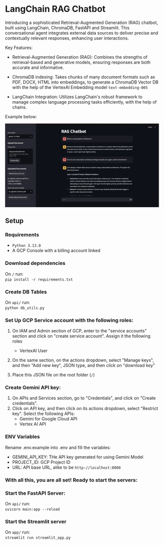 # LangChain RAG Chatbot

Introducing a sophisticated Retrieval-Augmented Generation (RAG) chatbot, built using LangChain, ChromaDB, FastAPI and Streamlit. This conversational agent integrates external data sources to deliver precise and contextually relevant responses, enhancing user interactions.

Key Features:

- Retrieval-Augmented Generation (RAG): Combines the strengths of retrieval-based and generative models, ensuring responses are both accurate and informative.

- ChromaDB indexing: Takes chunks of many document formats such as PDF, DOCX, HTML into embeddings, to generate a ChromaDB Vector DB with the help of the VertexAI Embedding model `text-embedding-005`

- LangChain Integration: Utilizes LangChain's robust framework to manage complex language processing tasks efficiently, with the help of chains.

Example below:

<img src="example.png" width="1080px" height="auto" />

## Setup

### Requirements

- `Python 3.13.0`
- A GCP Console with a billing account linked

### Download dependencies

On `/` run:  
`pip install -r requirements.txt`

### Create DB Tables

On `api/` run:  
`python db_utils.py`

### Set Up GCP Service account with the following roles:

1. On IAM and Admin section of GCP, enter to the "service accounts" section and click on "create service account". Assign it the following roles

   - VertexAI User

2. On the same section, on the actions dropdown, select "Manage keys", and then "Add new key", JSON type, and then click on "download key"

3. Place this JSON file on the root folder (`/`)

### Create Gemini API key:

1. On APIs and Services section, go to "Credentials", and click on "Create credentials".
2. Click on API key, and then click on its actions dropdown, select "Restrict key". Select the following APIs:
   - Gemini for Google Cloud API
   - Vertex AI API

### ENV Variables

Rename .env.example into .env and fill the variables:

- GEMINI_API_KEY: THe API key generated for using Gemini Model
- PROJECT_ID: GCP Project ID
- URL: API base URL, alike to be `http://localhost:8000`

### With all this, you are all set! Ready to start the servers:

### Start the FastAPI Server:

On `api/` run:  
`uvicorn main:app --reload`

### Start the Streamlit server

On `app/` run:  
`streamlit run streamlit_app.py`
